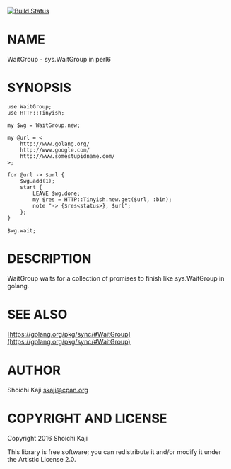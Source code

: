 [![Build Status](https://travis-ci.org/skaji/perl6-WaitGroup.svg?branch=master)](https://travis-ci.org/skaji/perl6-WaitGroup)

NAME
====

WaitGroup - sys.WaitGroup in perl6

SYNOPSIS
========

```perl6
use WaitGroup;
use HTTP::Tinyish;

my $wg = WaitGroup.new;

my @url = <
    http://www.golang.org/
    http://www.google.com/
    http://www.somestupidname.com/
>;

for @url -> $url {
    $wg.add(1);
    start {
        LEAVE $wg.done;
        my $res = HTTP::Tinyish.new.get($url, :bin);
        note "-> {$res<status>}, $url";
    };
}

$wg.wait;
```

DESCRIPTION
===========

WaitGroup waits for a collection of promises to finish like sys.WaitGroup in golang.

SEE ALSO
========

[https://golang.org/pkg/sync/#WaitGroup](https://golang.org/pkg/sync/#WaitGroup)

AUTHOR
======

Shoichi Kaji <skaji@cpan.org>

COPYRIGHT AND LICENSE
=====================

Copyright 2016 Shoichi Kaji

This library is free software; you can redistribute it and/or modify it under the Artistic License 2.0.
